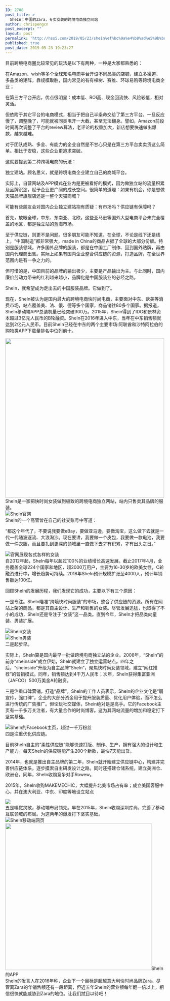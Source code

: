 ```yaml
---
ID: 2708
post_title: >
  SheIn：中国的Zara，专卖女装的跨境电商独立网站
author: chrispengcn
post_excerpt: ""
layout: post
permalink: 'http://hss5.com/2019/05/23/shein%ef%bc%9a%e4%b8%ad%e5%9b%bd%e7%9a%84zara%ef%bc%8c%e4%b8%93%e5%8d%96%e5%a5%b3%e8%a3%85%e7%9a%84%e8%b7%a8%e5%a2%83%e7%94%b5%e5%95%86%e7%8b%ac%e7%ab%8b%e7%bd%91%e7%ab%99/'
published: true
post_date: 2019-05-23 19:23:27
---
```

<span class="bjh-p">目前跨境电商圈比较常见的玩法是以下有两种，一种是大家都熟悉的：</span>

<span class="bjh-p">在Amazon、wish等多个全球知名电商平台开设不同品类的店铺，建立多渠道、多品类的矩阵，靠规模取胜，国内常见的有有棵树、赛维、环球易购等跨境电商企业；</span>

<span class="bjh-p">在第三方平台开店，优点很明显：成本低、ROI高、现金回流快、风险较低，相对灵活。</span>

<span class="bjh-p">但依附于其它平台的电商模式，相当于把自己半条命交给了第三方平台。一旦反应慢了，调整晚了，可能就被同类甩开一大截，甚至无法翻身。譬如，Amazon前段时间再次调整了平台的review算法，老评论的权重加大，新店想要快速做出爆款，越来越难。</span>

<span class="bjh-p">对于团队成熟、多金、有能力的企业自然是不甘心只是在第三方平台卖卖货这么简单。相比于安稳，这些企业更追求突破。</span>

<span class="bjh-p">这就要提到第二种跨境电商的玩法：</span>

<span class="bjh-p">独立建站。顾名思义，就是跨境电商企业建立自己的商城平台。</span>

<span class="bjh-p">实际上，自营网站及APP模式在业内是更被看好的模式，因为做独立站的流量积累及品牌沉淀，赋予企业更广阔的成长空间。很简单的道理：如果有机会，你是想做天猫品牌旗舰店还是一整个天猫商城？</span>

<span class="bjh-p">可能有些朋友会对国内企业独立建站抱有质疑：有市场吗？供应链有保障吗？</span>

<span class="bjh-p">首先，放眼全球，中东、东南亚、北欧，这些亚马逊等国外大型电商平台未完全覆盖的地区，都是独立站的蓝海市场。</span>

<span class="bjh-p">至于供应链，则更不是问题。很多朋友可能不知道，在全球，不论是线下还是线上，“中国制造”都非常强大，made in China的商品占据了全球的大部分份额。特别是服装领域，许多国外品牌的服装，都是在中国工厂制作、回到国外贴牌，再由国内代理商出售。实际上如果有国内企业整合供应链的资源，打造品牌，在全世界范围内是有一争之力的。</span>

<span class="bjh-p">但可惜的是，中国目前的品牌的输出极少，主要是产品输出为主。与此同时，国内廉价劳动力带来的红利越来越小，品牌化是中国服装业的必经之路。</span>

<span class="bjh-p">SheIn，就希望成为走出去的中国服装品牌。它做到了。</span>

<span class="bjh-p">现在，SheIn被认为是国内最大的跨境电商快时尚电商，主要面对中东、欧美等消费市场，站点覆盖美、法、俄、德等多个国家，商品销往80多个国家。据报道，SheIn移动端APP总装机量已经突破300万。2015年，Shein得到了IDG和景林资本超过3亿元人民币的B轮融资。SheIn在2016年进入中东，当年在中东销售额就达到2亿元人民币。目前SheIn已经在中东的两个主要市场:阿联酋和沙特阿拉伯的购物类APP下载量排名中位列前十。</span>
<div class="img-container"><img class="normal" src="https://ss1.baidu.com/6ONXsjip0QIZ8tyhnq/it/u=3386289292,928698706&amp;fm=173&amp;app=25&amp;f=JPEG?w=502&amp;h=258&amp;s=0AAC7A22DE83CA92A950A8D2000080A0" width="502px" data-loadfunc="0" data-loaded="0" /></div>
<span class="bjh-p">SheIn是一家把快时尚女装做到极致的跨境电商独立网站，站内只售卖其品牌的服装。</span>
<div class="img-container"><img class="large" src="https://ss2.baidu.com/6ONYsjip0QIZ8tyhnq/it/u=347434859,943209682&amp;fm=173&amp;app=25&amp;f=JPEG?w=639&amp;h=311&amp;s=BCA59F1A043105880E3673F30300202F" data-loadfunc="0" data-loaded="0" /><span class="bjh-image-caption">SheIn官网</span></div>
<span class="bjh-p">SheIn的一个高管曾在自己的社交账号中写道：</span>

<span class="bjh-p">“都这个年代了，不要说我要做eBay，要做亚马逊，要做淘宝，这么做下去就是一代一代随波逐流、大浪淘沙。现在要讲，我要做一个皮包，我要做一款电池，我要做一件衣服，而且要扎到更深的领域里一直做下去才有积累，才有出头之日。”</span>
<div class="img-container"><img class="large" src="https://ss2.baidu.com/6ONYsjip0QIZ8tyhnq/it/u=1307118290,243739122&amp;fm=173&amp;app=25&amp;f=JPEG?w=640&amp;h=312&amp;s=ED86871E5CB98A887EE473F303006027" data-loadfunc="0" data-loaded="0" /><span class="bjh-image-caption">官网展现各式各样的女装</span></div>
<span class="bjh-p">自2012年起，SheIn每年以超过100%的业绩增长高速发展。截止2017年4月，业务覆盖全球224个国家和地区，超2000万用户，主要为16-30岁的欧美女性，C轮融资进行中，增长趋势可持续。2018年SheIn预计规模扩张至4000人，预计年销售额达100亿。</span>

<span class="bjh-p">回顾SheIn的发展历程，我们发现它的成功，主要以下有三个原因：</span>

<span class="bjh-p">一是专注。SheIn瞄准“跨境快时尚服装”的市场，整合了供应链的资源。所有在网站上架的商品，都是其自主设计、生产和销售的女装。尽管发展迅猛，也取得了不小的成功，SheIn还是专注于“女装”这一品类。直到今年，SheIn才把品类向童装、男装扩展。</span>
<div class="img-container"><img class="large" src="https://ss1.baidu.com/6ONXsjip0QIZ8tyhnq/it/u=4133513899,430921028&amp;fm=173&amp;app=25&amp;f=JPEG?w=640&amp;h=333&amp;s=9CB4C413146070A80A5490FE0300A020" data-loadfunc="0" data-loaded="0" /><span class="bjh-image-caption">SheIn女装</span></div>
<div class="img-container"><img class="large" src="https://ss2.baidu.com/6ONYsjip0QIZ8tyhnq/it/u=3780964475,1439099710&amp;fm=173&amp;app=25&amp;f=JPEG?w=640&amp;h=318&amp;s=06926522DE71588810C41DDA0100F0A3" data-loadfunc="0" data-loaded="0" /><span class="bjh-image-caption">SheIn男装</span></div>
<span class="bjh-p">二是起步早。</span>

<span class="bjh-p">实际上，SheIn算是国内最早一批做跨境电商独立站的企业。2008年，“SheIn”的前身“sheinside”成立伊始，Sheln就建立了独立运营站点。四年之后，“sheinside”升级为自主品牌“SheIn”，聚焦快时尚女装领域，建立“网红推荐”的营销模式。同年，销售额达到4千万人民币；次年，SheIn获得集富亚洲（JAFCO）500万美金A轮融资。</span>

<span class="bjh-p">三是注重口碑营销，打造“品牌”。SheIn的工作人员表示，SheIn的企业文化是“弱宣传，强口碑”，企业的大部分资金用于提升服装质量、优化用户体验，而不怎么进行传统的广告推广。但论玩社交媒体，Shein绝对是是高手。它的Facebook主页有一千多万关注者，有大量合作的时尚博客。这为其网站流量的增加和稳定打下坚实基础。</span>
<div class="img-container"><img class="large" src="https://ss1.baidu.com/6ONXsjip0QIZ8tyhnq/it/u=149639419,1590959798&amp;fm=173&amp;app=25&amp;f=JPEG?w=640&amp;h=466&amp;s=0010CF361B0E60CE1C79D8E00300E0B0" data-loadfunc="0" data-loaded="0" /><span class="bjh-image-caption">SheIn的Facebook主页，超过一千万粉丝</span></div>
<span class="bjh-p">四是注重优化供应链。</span>

<span class="bjh-p">目前SheIn自主的“柔性供应链”能够快速打版、制作、生产，拥有强大的设计和生产能力。每天SheIn的供应链能产生200个新款，最快7天能出货。</span>

<span class="bjh-p">2014年，也就是推出自主品牌的第二年，SheIn就开始建立供应链中心，构建并完善供应链体系，逐步摸索自主研发设计之路。同时还搭建仓储系统，建立美洲仓、欧洲仓。同年，SheIn收购竞争对手Rowew。</span>

<span class="bjh-p">2015年，SheIn收购MAKEMECHIC，大幅提升北美市场占有率；成立美国客服中心，并在澳大利亚、中东、印度等地设立站点</span>
<div class="img-container"><img class="large" src="https://ss1.baidu.com/6ONXsjip0QIZ8tyhnq/it/u=2575682350,432721708&amp;fm=173&amp;app=25&amp;f=JPEG?w=639&amp;h=329&amp;s=E16BB1576AB2449A923930CC0300F070" data-loadfunc="0" data-loaded="0" /></div>
<span class="bjh-p">五是嗅觉灵敏，移动端布局领先。早在2015年，SheIn收购深圳库尚，完善了移动互联领域的布局。为这两年的爆发打下坚实基础。</span>
<div class="img-container"><img class="large" src="https://ss0.baidu.com/6ONWsjip0QIZ8tyhnq/it/u=1169539665,2434051717&amp;fm=173&amp;app=25&amp;f=JPEG?w=640&amp;h=1351&amp;s=3CA6AF1EA6324D8826D26BEE0300E03F" data-loadfunc="0" data-loaded="0" /><span class="bjh-image-caption">SheIn移动端网页</span></div>
<div class="img-container"><img class="normal" src="https://ss1.baidu.com/6ONXsjip0QIZ8tyhnq/it/u=246258562,3842562599&amp;fm=173&amp;app=25&amp;f=JPEG?w=462&amp;h=787&amp;s=F984F31F080972C821DC89CE0300F023" width="462px" data-loadfunc="0" data-loaded="0" /><span class="bjh-image-caption">SheIn的APP</span></div>
<span class="bjh-p">SheIn的发言人在2016年称，企业下一个目标是超越意大利快时尚品牌Zara。尽管离Zara的年销售额还有一段距离，但近五年SheIn的营业额每年翻一倍以上，相信很快就能威胁到Zara的地位。让我们拭目以待吧！</span>